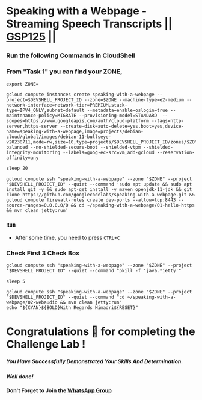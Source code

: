 # Speaking with a Webpage - Streaming Speech Transcripts || [GSP125](https://www.cloudskillsboost.google/course_templates/756/labs/475240) ||

### Run the following Commands in CloudShell

### From "Task 1" you can find your ZONE,

```
export ZONE=
```



```
gcloud compute instances create speaking-with-a-webpage --project=$DEVSHELL_PROJECT_ID --zone=$ZONE --machine-type=e2-medium --network-interface=network-tier=PREMIUM,stack-type=IPV4_ONLY,subnet=default --metadata=enable-oslogin=true --maintenance-policy=MIGRATE --provisioning-model=STANDARD  --scopes=https://www.googleapis.com/auth/cloud-platform --tags=http-server,https-server --create-disk=auto-delete=yes,boot=yes,device-name=speaking-with-a-webpage,image=projects/debian-cloud/global/images/debian-11-bullseye-v20230711,mode=rw,size=10,type=projects/$DEVSHELL_PROJECT_ID/zones/$ZONE/diskTypes/pd-balanced --no-shielded-secure-boot --shielded-vtpm --shielded-integrity-monitoring --labels=goog-ec-src=vm_add-gcloud --reservation-affinity=any

sleep 20

gcloud compute ssh "speaking-with-a-webpage" --zone "$ZONE" --project "$DEVSHELL_PROJECT_ID" --quiet --command 'sudo apt update && sudo apt install git -y && sudo apt-get install -y maven openjdk-11-jdk && git clone https://github.com/googlecodelabs/speaking-with-a-webpage.git && gcloud compute firewall-rules create dev-ports --allow=tcp:8443 --source-ranges=0.0.0.0/0 && cd ~/speaking-with-a-webpage/01-hello-https && mvn clean jetty:run' 
```

### ```Run```
* After some time, you need to press ```CTRL+C```
### Check First 3 Check Box
```
gcloud compute ssh "speaking-with-a-webpage" --zone "$ZONE" --project "$DEVSHELL_PROJECT_ID" --quiet --command "pkill -f 'java.*jetty'"

sleep 5

gcloud compute ssh "speaking-with-a-webpage" --zone "$ZONE" --project "$DEVSHELL_PROJECT_ID" --quiet --command "cd ~/speaking-with-a-webpage/02-webaudio && mvn clean jetty:run"
echo "${CYAN}${BOLD}With Regards Himadri${RESET}"
```


# Congratulations 🎉 for completing the Challenge Lab !

##### *You Have Successfully Demonstrated Your Skills And Determination.*

#### *Well done!*

#### Don't Forget to Join the [WhatsApp Group](https://chat.whatsapp.com/Cxmw4DvCwEHCqU8qzTpv6r) 
